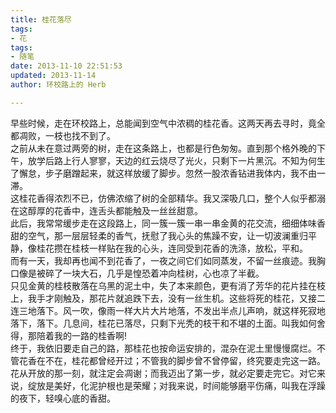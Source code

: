 ```yaml
---
title: 桂花落尽
tags:
- 花
tags: 
- 随笔
date: 2013-11-10 22:51:53
updated: 2013-11-14
author: 环校路上的 Herb

---  
```

早些时候，走在环校路上，总能闻到空气中浓稠的桂花香。这两天再去寻时，竟全都凋败，一枝也找不到了。 <!--more-->  
之前从未在意过两旁的树，走在这条路上，也都是行色匆匆。直到那个格外晚的下午，放学后路上行人寥寥，天边的红云烧尽了光火，只剩下一片黑沉。不知为何生了懈怠，步子磨蹭起来，就这样放缓了脚步。忽然一股浓香钻进我体内，我不由一滞。  
这桂花香得浓烈不已，仿佛浓缩了树的全部精华。我又深吸几口，整个人似乎都溺在这醇厚的花香中，连舌头都能触及一丝丝甜意。  
此后，我常常缓步走在这段路上，同一簇一簇一串一串金黄的花交流，细细体味香甜的空气，那一层层轻柔的香气，抚慰了我心头的焦躁不安，让一切波澜重归平静，像桂花攒在桂枝一样贴在我的心头，连同受到花香的洗涤，放松，平和。  
而有一天，我却再也闻不到花香了，一夜之间它们如同蒸发，不留一丝痕迹。我胸口像是被碎了一块大石，几乎是惶恐着冲向桂树，心也凉了半截。  
只见金黄的桂枝散落在乌黑的泥土中，失了本来颜色，更有消了芳华的花片挂在枝上，我手才刚触及，那花片就追跌下去，没有一丝生机。这些将死的桂花，又接二连三地落下。风一吹，像雨一样大片大片地落，不发出半点儿声响，就这样死寂地落下，落下。几息间，桂花已落尽，只剩下光秃的枝干和不堪的土面。叫我如何舍得，那陪着我的一路的桂香啊!  
终于，我依旧要走自己的路，那桂花也按命运安排的，混杂在泥土里慢慢腐烂。不管花香在不在，桂花都曾经开过；不管我的脚步曾不曾停留，终究要走完这一路。花从开放的那一刻，就注定会凋谢；而我迈出了第一步，就必定要走完它。对它来说，绽放是美好，化泥护根也是荣耀；对我来说，时间能够磨平伤痛，叫我在浮躁的夜下，轻嗅心底的香甜。